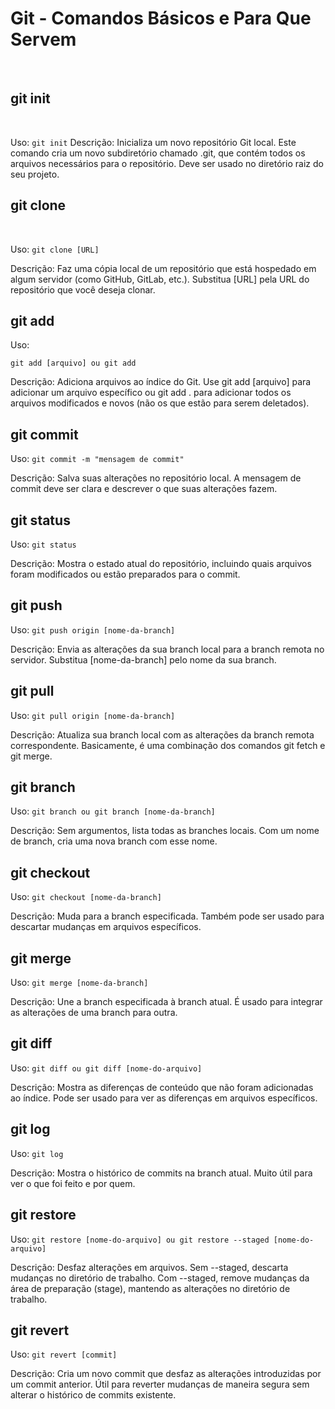 # Git - Comandos Básicos e Para Que Servem
&nbsp;

## git init
&nbsp;

Uso: 
`git init`
 Descrição: Inicializa um novo repositório Git local. Este comando cria um novo subdiretório chamado .git, que contém todos os arquivos necessários para o repositório. Deve ser usado no diretório raiz do seu projeto.
&nbsp;

## git clone
&nbsp;

Uso: 
`git clone [URL]`

Descrição: Faz uma cópia local de um repositório que está hospedado em algum servidor (como GitHub, GitLab, etc.). Substitua [URL] pela URL do repositório que você deseja clonar.
&nbsp;

## git add
Uso: 

`git add [arquivo] ou git add`

Descrição: Adiciona arquivos ao índice do Git. Use git add [arquivo] para adicionar um arquivo específico ou git add . para adicionar todos os arquivos modificados e novos (não os que estão para serem deletados).
&nbsp;

## git commit
Uso: 
`git commit -m "mensagem de commit"`

Descrição: Salva suas alterações no repositório local. A mensagem de commit deve ser clara e descrever o que suas alterações fazem.
&nbsp;

## git status
Uso: 
`git status`

Descrição: Mostra o estado atual do repositório, incluindo quais arquivos foram modificados ou estão preparados para o commit.
&nbsp;

## git push
Uso: 
`git push origin [nome-da-branch]`

Descrição: Envia as alterações da sua branch local para a branch remota no servidor. Substitua [nome-da-branch] pelo nome da sua branch.
&nbsp;

## git pull
Uso: 
`git pull origin [nome-da-branch]`

Descrição: Atualiza sua branch local com as alterações da branch remota correspondente. Basicamente, é uma combinação dos comandos git fetch e git merge.
&nbsp;

## git branch
Uso: 
`git branch ou git branch [nome-da-branch]`

Descrição: Sem argumentos, lista todas as branches locais. Com um nome de branch, cria uma nova branch com esse nome.
&nbsp;

## git checkout
Uso: 
`git checkout [nome-da-branch]`

Descrição: Muda para a branch especificada. Também pode ser usado para descartar mudanças em arquivos específicos.
&nbsp;

## git merge
Uso: 
`git merge [nome-da-branch]`

Descrição: Une a branch especificada à branch atual. É usado para integrar as alterações de uma branch para outra.
&nbsp;

## git diff
Uso: 
`git diff ou git diff [nome-do-arquivo]`

Descrição: Mostra as diferenças de conteúdo que não foram adicionadas ao índice. Pode ser usado para ver as diferenças em arquivos específicos.
&nbsp;

## git log
Uso: 
`git log`

Descrição: Mostra o histórico de commits na branch atual. Muito útil para ver o que foi feito e por quem.
&nbsp;

## git restore
Uso: 
`git restore [nome-do-arquivo] ou git restore --staged [nome-do-arquivo]`

Descrição: Desfaz alterações em arquivos. Sem --staged, descarta mudanças no diretório de trabalho. Com --staged, remove mudanças da área de preparação (stage), mantendo as alterações no diretório de trabalho.
&nbsp;

## git revert
Uso: 
`git revert [commit]`

Descrição: Cria um novo commit que desfaz as alterações introduzidas por um commit anterior. Útil para reverter mudanças de maneira segura sem alterar o histórico de commits existente.
&nbsp;
